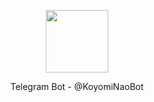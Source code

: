 <p align="center">
  <img width="100" src="https://i.ibb.co/hsppngr/koyomi.jpg"/>
</p>
<p align="center">
Telegram Bot - @KoyomiNaoBot
</p>
